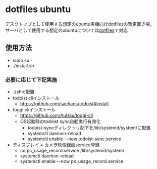 # dotfiles ubuntu

デスクトップとして使用する想定のubuntu実機向けdotfilesの暫定置き場。  
サーバとして使用する想定のubuntuについては[dotfiles](https://github.com/tokane888/dotfiles)で対応

## 使用方法

- sudo su -
- ./install.sh

### 必要に応じて下記実施

- .zshrc配置
- todoist cliインストール
  - https://github.com/sachaos/todoist#install
- toggl cliインストール
  - https://github.com/AuHau/toggl-cli
  - OS起動時のtodoist sync自動実行有効化
    - todoist-syncディレクトリ配下を/lib/systemd/system/に配置
    - systemctl daemon-reload
    - systemctl enable --now todoist-sync.service
- ディスプレイ + カメラ映像録画service登録
  - cd pc_usage_record.service /lib/systemd/system/
  - systemctl daemon-reload
  - systemctl enable --now pc_usage_record.service